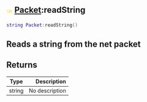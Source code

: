## ![shared](.gitbook/assets/shared.png) [Packet](./home/Packet):readString

```lua
string Packet:readString()
```

Reads a string from the net packet
------
## Returns

| Type   | Description |
| ------ | ----------: |
| string | No description |

